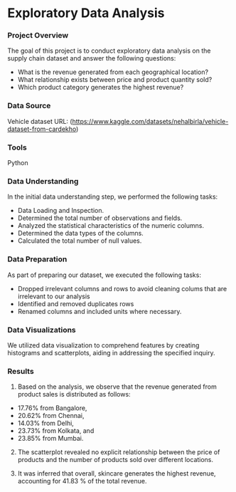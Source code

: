 # Exploratory Data Analysis

### Project Overview 
The goal of this project is to conduct exploratory data analysis on the supply chain dataset and answer the following questions:

- What is the revenue generated from each geographical location?
- What relationship exists between price and product quantity sold?
- Which product category generates the highest revenue?


### Data Source
Vehicle dataset URL: (https://www.kaggle.com/datasets/nehalbirla/vehicle-dataset-from-cardekho)

### Tools
Python

### Data Understanding
In the initial data understanding step, we performed the following tasks:
- Data Loading and Inspection.
- Determined the total number of observations and fields.
- Analyzed the statistical characteristics of the numeric columns.
- Determined the data types of the columns.
- Calculated the total number of  null values.

 ### Data Preparation
 As part of preparing our dataset, we executed the following tasks:
 - Dropped irrelevant columns and rows to avoid cleaning colums that are irrelevant to our analysis
 - Identified and removed duplicates rows
 - Renamed columns and included units  where necessary.

### Data Visualizations
We utilized data visualization to comprehend features by creating histograms and scatterplots, aiding in addressing the specified inquiry.

### Results
1. Based on the analysis, we observe that the revenue generated from product sales is distributed as follows:
- 17.76% from Bangalore,
- 20.62% from Chennai,    
- 14.03% from Delhi,         
- 23.73% from Kolkata, and   
- 23.85% from Mumbai.     

2. The scatterplot revealed no explicit relationship between the price of products and the number of products sold over different locations.
   
3. It was inferred that overall, skincare generates the highest revenue, accounting for 41.83 % of the total revenue.

